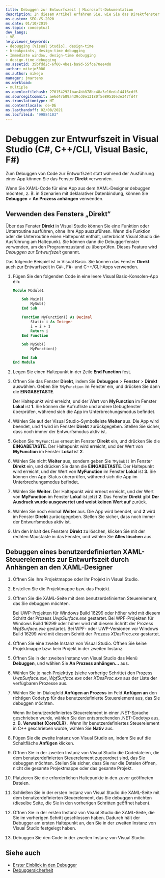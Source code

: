 ```yaml
---
title: Debuggen zur Entwurfszeit | Microsoft-Dokumentation
description: In diesem Artikel erfahren Sie, wie Sie das Direktfenster zum Debuggen von Code zur Entwurfszeit verwenden, ohne die App auszuführen. Sie können eine Funktion ausführen und den Zustand überprüfen, wenn ein Breakpoint erreicht wird.
ms.custom: SEO-VS-2020
ms.date: 01/10/2019
ms.topic: conceptual
dev_langs:
- VB
helpviewer_keywords:
- debugging [Visual Studio], design-time
- breakpoints, design-time debugging
- Immediate window, design-time debugging
- design-time debugging
ms.assetid: 35bfdd2c-6f60-4be1-ba9d-55fce70ee4d8
author: mikejo5000
ms.author: mikejo
manager: jmartens
ms.workload:
- multiple
ms.openlocfilehash: 2701542921bae4bb878bc48a3e16eda14416cdf5
ms.sourcegitcommit: ae6d47b09a439cd0e13180f5e89510e3e347fd47
ms.translationtype: HT
ms.contentlocale: de-DE
ms.lasthandoff: 02/08/2021
ms.locfileid: "99884103"
---
```

# <a name="debug-at-design-time-in-visual-studio-c-ccli-visual-basic-f"></a>Debuggen zur Entwurfszeit in Visual Studio (C#, C++/CLI, Visual Basic, F#)

Zum Debuggen von Code zur Entwurfszeit statt während der Ausführung einer App können Sie das Fenster **Direkt** verwenden.

Wenn Sie XAML-Code für eine App aus dem XAML-Designer debuggen möchten, z. B. in Szenarien mit deklarativer Datenbindung, können Sie **Debuggen** > **An Prozess anhängen** verwenden.

## <a name="use-the-immediate-window"></a>Verwenden des Fensters „Direkt“

Über das Fenster **Direkt** in Visual Studio können Sie eine Funktion oder Unterroutine ausführen, ohne Ihre App auszuführen. Wenn die Funktion oder die Unterroutine einen Haltepunkt enthält, unterbricht Visual Studio die Ausführung am Haltepunkt. Sie können dann die Debuggerfenster verwenden, um den Programmzustand zu überprüfen. Dieses Feature wird *Debuggen zur Entwurfszeit* genannt.

Das folgende Beispiel ist in Visual Basic. Sie können das Fenster **Direkt** auch zur Entwurfszeit in C#-, F#- und C++/CLI-Apps verwenden.

1. Fügen Sie den folgenden Code in eine leere Visual Basic-Konsolen-App ein:

   ```vb
   Module Module1

       Sub Main()
           MySub()
       End Sub

       Function MyFunction() As Decimal
           Static i As Integer
           i = i + 1
           Return i
       End Function

       Sub MySub()
           MyFunction()

       End Sub
   End Module
   ```

1. Legen Sie einen Haltepunkt in der Zeile **End Function** fest.

1. Öffnen Sie das Fenster **Direkt**, indem Sie **Debuggen** > **Fenster** > **Direkt** auswählen. Geben Sie `?MyFunction` im Fenster ein, und drücken Sie dann die **EINGABETASTE**.

   Der Haltepunkt wird erreicht, und der Wert von **MyFunction** im Fenster **Lokal** ist **1**. Sie können die Aufrufliste und andere Debugfenster überprüfen, während sich die App im Unterbrechungsmodus befindet.

1. Wählen Sie auf der Visual Studio-Symbolleiste **Weiter** aus. Die App wird beendet, und **1** wird im Fenster **Direkt** zurückgegeben. Stellen Sie sicher, dass noch immer der Entwurfsmodus aktiv ist.

1. Geben Sie `?MyFunction` erneut im Fenster **Direkt** ein, und drücken Sie die **EINGABETASTE**. Der Haltepunkt wird erreicht, und der Wert von **MyFunction** im Fenster **Lokal** ist **2**.

1. Wählen Sie nicht **Weiter** aus, sondern geben Sie `?MySub()` im Fenster **Direkt** ein, und drücken Sie dann die **EINGABETASTE**. Der Haltepunkt wird erreicht, und der Wert von **MyFunction** im Fenster **Lokal** ist **3**. Sie können den App-Status überprüfen, während sich die App im Unterbrechungsmodus befindet.

1. Wählen Sie **Weiter**. Der Haltepunkt wird erneut erreicht, und der Wert von **MyFunction** im Fenster **Lokal** ist jetzt **2**. Das Fenster **Direkt** gibt **Der Ausdruck wurde ausgewertet und weist keinen Wert auf** zurück.

1. Wählen Sie noch einmal **Weiter** aus. Die App wird beendet, und **2** wird im Fenster **Direkt** zurückgegeben. Stellen Sie sicher, dass noch immer der Entwurfsmodus aktiv ist.

1. Um den Inhalt des Fensters **Direkt** zu löschen, klicken Sie mit der rechten Maustaste in das Fenster, und wählen Sie **Alles löschen** aus.

## <a name="debug-a-custom-xaml-control-at-design-time-by-attaching-to-xaml-designer"></a>Debuggen eines benutzerdefinierten XAML-Steuerelements zur Entwurfszeit durch Anhängen an den XAML-Designer

1. Öffnen Sie Ihre Projektmappe oder Ihr Projekt in Visual Studio.

1. Erstellen Sie die Projektmappe bzw. das Projekt.

1. Öffnen Sie die XAML-Seite mit dem benutzerdefinierten Steuerelement, das Sie debuggen möchten.

   Bei UWP-Projekten für Windows Build 16299 oder höher wird mit diesem Schritt der Prozess *UwpSurface.exe* gestartet. Bei WPF-Projekten für Windows Build 16299 oder höher wird mit diesem Schritt der Prozess *WpfSurface.exe* gestartet. Bei WPF- oder UWP-Versionen vor Windows Build 16299 wird mit diesem Schritt der Prozess *XDesProc.exe* gestartet. 

1. Öffnen Sie eine zweite Instanz von Visual Studio. Öffnen Sie keine Projektmappe bzw. kein Projekt in der zweiten Instanz.

1. Öffnen Sie in der zweiten Instanz von Visual Studio das Menü **Debuggen**, und wählen Sie **An Prozess anhängen...** aus.

1. Wählen Sie je nach Projekttyp (siehe vorherige Schritte) den Prozess *UwpSurface.exe*, *WpfSurface.exe* oder *XDesProc.exe* aus der Liste der verfügbaren Prozesse aus.

1. Wählen Sie im Dialogfeld **Anfügen an Prozess** im Feld **Anfügen an** den richtigen Codetyp für das benutzerdefinierte Steuerelement aus, das Sie debuggen möchten.

   Wenn Ihr benutzerdefiniertes Steuerelement in einer .NET-Sprache geschrieben wurde, wählen Sie den entsprechenden .NET-Codetyp aus, z. B. **Verwaltet (CoreCLR)** . Wenn Ihr benutzerdefiniertes Steuerelement in C++ geschrieben wurde, wählen Sie **Nativ** aus.

1. Fügen Sie die zweite Instanz von Visual Studio an, indem Sie auf die Schaltfläche **Anfügen** klicken.

1. Öffnen Sie in der zweiten Instanz von Visual Studio die Codedateien, die dem benutzerdefinierten Steuerelement zugeordnet sind, das Sie debuggen möchten. Stellen Sie sicher, dass Sie nur die Dateien öffnen, nicht die gesamte Projektmappe oder das gesamte Projekt.

1. Platzieren Sie die erforderlichen Haltepunkte in den zuvor geöffneten Dateien.

1. Schließen Sie in der ersten Instanz von Visual Studio die XAML-Seite mit dem benutzerdefinierten Steuerelement, das Sie debuggen möchten (dieselbe Seite, die Sie in den vorherigen Schritten geöffnet haben).

1. Öffnen Sie in der ersten Instanz von Visual Studio die XAML-Seite, die Sie im vorherigen Schritt geschlossen haben. Dadurch hält der Debugger am ersten Haltepunkt an, den Sie in der zweiten Instanz von Visual Studio festgelegt haben.

1. Debuggen Sie den Code in der zweiten Instanz von Visual Studio.

## <a name="see-also"></a>Siehe auch
- [Erster Einblick in den Debugger](../debugger/debugger-feature-tour.md)
- [Debuggersicherheit](../debugger/debugger-security.md)